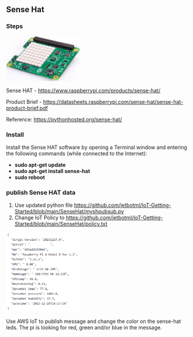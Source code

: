 ## Sense Hat

### Steps


<img src='https://github.com/jetbotml/IoT-Getting-Started/blob/main/SenseHat/SenseHat.png' width="40%" height="40%">

Sense HAT - https://www.raspberrypi.com/products/sense-hat/

Product Brief - https://datasheets.raspberrypi.com/sense-hat/sense-hat-product-brief.pdf

Reference: https://pythonhosted.org/sense-hat/


### Install
Install the Sense HAT software by opening a Terminal window and entering the following commands (while connected to the Internet):

- **sudo apt-get update**
- **sudo apt-get install sense-hat**
- **sudo reboot**

### publish Sense HAT data 
1. Use updated python file https://github.com/jetbotml/IoT-Getting-Started/blob/main/SenseHat/myshpubsub.py
2. Change IoT Policy to https://github.com/jetbotml/IoT-Getting-Started/blob/main/SenseHat/policy.txt

<img src='https://github.com/jetbotml/IoT-Getting-Started/blob/main/SenseHat/IoTDataExample2.png' width="40%" height="40%">

Use AWS IoT to publish message and change the color on the sense-hat leds.
The pi is looking for red, green and/or blue in the message.

